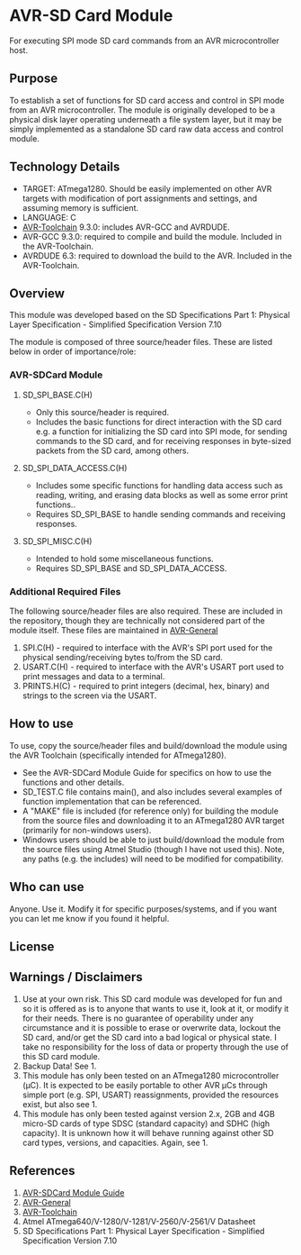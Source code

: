 # AVR-SD Card Module
For executing SPI mode SD card commands from an AVR microcontroller host.


## Purpose
To establish a set of functions for SD card access and control in SPI mode from an AVR microcontroller. The module is originally developed to be a physical disk layer operating underneath a file system layer, but it may be simply implemented as a standalone SD card raw data access and control module.


## Technology Details
* TARGET: ATmega1280.  Should be easily implemented on other AVR targets with modification of port assignments and settings, and assuming memory is sufficient.
* LANGUAGE: C
* [AVR-Toolchain](https://github.com/osx-cross/homebrew-avr) 9.3.0: includes AVR-GCC and AVRDUDE. 
* AVR-GCC 9.3.0: required to compile and build the module. Included in the AVR-Toolchain.
* AVRDUDE 6.3: required to download the build to the AVR. Included in the AVR-Toolchain.


## Overview
This module was developed based on the SD Specifications Part 1: Physical Layer Specification - Simplified Specification Version 7.10

The module is composed of three source/header files.  These are listed below in order of importance/role:

### AVR-SDCard Module
1) SD_SPI_BASE.C(H)
    * Only this source/header is required.
    * Includes the basic functions for direct interaction with the SD card e.g. a function for initializing the SD card into SPI mode, for sending commands to the SD card, and for receiving responses in byte-sized packets from the SD card, among others.

2) SD_SPI_DATA_ACCESS.C(H)
    * Includes some specific functions for handling data access such as reading, writing, and erasing data blocks as well as some error print functions.. 
    * Requires SD_SPI_BASE to handle sending commands and receiving responses.

3) SD_SPI_MISC.C(H)
    * Intended to hold some miscellaneous functions. 
    * Requires SD_SPI_BASE and SD_SPI_DATA_ACCESS.


### Additional Required Files
The following source/header files are also required.  These are included in the repository, though they are technically not considered part of the module itself.  These files are maintained in [AVR-General](https://github.com/Jsfain/AVR-General.git)

1) SPI.C(H) - required to interface with the AVR's SPI port used for the physical sending/receiving bytes to/from the SD card.
2) USART.C(H) - required to interface with the AVR's USART port used to print messages and data to a terminal.
3) PRINTS.H(C) - required to print integers (decimal, hex, binary) and strings to the screen via the USART.


## How to use
To use, copy the source/header files and build/download the module using the AVR Toolchain (specifically intended for ATmega1280).  
 * See the AVR-SDCard Module Guide for specifics on how to use the functions and other details.
 * SD_TEST.C file contains main(), and also includes several examples of function implementation that can be referenced.
 * A "MAKE" file is included (for reference only) for building the module from the source files and downloading it to an ATmega1280 AVR target (primarily for non-windows users).
 * Windows users should be able to just build/download the module from the source files using Atmel Studio (though I have not used this). Note, any paths (e.g. the includes) will need to be modified for compatibility.


## Who can use
Anyone. Use it. Modify it for specific purposes/systems, and if you want you can let me know if you found it helpful.


## License


## Warnings / Disclaimers
1.    Use at your own risk. This SD card module was developed for fun and so it is offered as is to anyone that wants to use it, look at it, or modify it for their needs. There is no guarantee of operability under any circumstance and it is possible to erase or overwrite data, lockout the SD card, and/or get the SD card into a bad logical or physical state. I take no responsibility for the loss of data or property through the use of this SD card module.
2.    Backup Data! See 1.
3.    This module has only been tested on an ATmega1280 microcontroller (µC). It is expected to be easily portable to other AVR µCs through simple port (e.g. SPI, USART) reassignments, provided the resources exist, but also see 1. 
4.    This module has only been tested against version 2.x, 2GB and 4GB micro-SD cards of type SDSC (standard capacity) and SDHC (high capacity). It is unknown how it will behave running against other SD card types, versions, and capacities. Again, see 1.


## References
1. [AVR-SDCard Module Guide](https://github.com/Jsfain/AVR-SDCard/blob/master/AVR-SD%20Card%20Instruction%20Guide.pdf) 
2. [AVR-General](https://github.com/Jsfain/AVR-General.git)
3. [AVR-Toolchain](https://github.com/osx-cross/homebrew-avr)
3. Atmel ATmega640/V-1280/V-1281/V-2560/V-2561/V Datasheet
4. SD Specifications Part 1: Physical Layer Specification - Simplified Specification Version 7.10   
